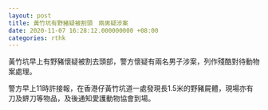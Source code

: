```yaml
---
layout: post
title: 黃竹坑有野豬疑被割頭　兩男疑涉案
date: 2020-11-07 16:28:12.000000000 +08:00
categories: rthk
---
```


黃竹坑早上有野豬懷疑被割去頭部，警方懷疑有兩名男子涉案，列作殘酷對待動物案處理。

警方早上11時許接報，在香港仔黃竹坑道一處發現長1.5米的野豬屍體，現場亦有刀及鎅刀等物品，及後通知愛護動物協會到場。
